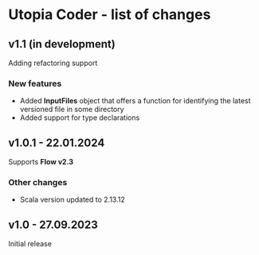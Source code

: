 # Utopia Coder - list of changes

## v1.1 (in development)
Adding refactoring support
### New features
- Added **InputFiles** object that offers a function for identifying the latest versioned file in some directory
- Added support for type declarations

## v1.0.1 - 22.01.2024
Supports **Flow v2.3**
### Other changes
- Scala version updated to 2.13.12

## v1.0 - 27.09.2023
Initial release

